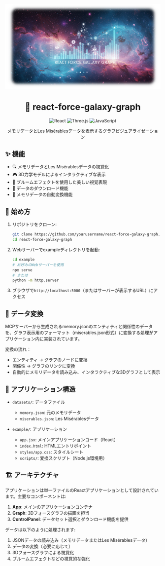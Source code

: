 <p align="center">
  <img src="docs/header.png" alt="React Force Galaxy Graph">
</p>

<h1 align="center">🌌 react-force-galaxy-graph</h1>

<p align="center">
  <img src="https://img.shields.io/badge/React-20232A?style=for-the-badge&logo=react&logoColor=61DAFB" alt="React">
  <img src="https://img.shields.io/badge/ThreeJs-black?style=for-the-badge&logo=three.js&logoColor=white" alt="Three.js">
  <img src="https://img.shields.io/badge/JavaScript-F7DF1E?style=for-the-badge&logo=javascript&logoColor=black" alt="JavaScript">
</p>

<p align="center">
メモリデータとLes Misérablesデータを表示するグラフビジュアライゼーション
</p>

## ✨ 機能

- 🔍 メモリデータとLes Misérablesデータの視覚化
- 🎮 3D力学モデルによるインタラクティブな表示
- 🎨 ブルームエフェクトを使用した美しい視覚表現
- 💾 データのダウンロード機能
- 🔄 メモリデータの自動変換機能

## 🚀 始め方

1. リポジトリをクローン:
   ```bash
   git clone https://github.com/yourusername/react-force-galaxy-graph.git
   cd react-force-galaxy-graph
   ```

2. Webサーバーでexampleディレクトリを起動:
   ```bash
   cd example
   # お好みのWebサーバーを使用
   npx serve
   # または
   python -m http.server
   ```

3. ブラウザで`http://localhost:5000`（またはサーバーが表示するURL）にアクセス

## 🔄 データ変換

MCPサーバーから生成されるmemory.jsonのエンティティと関係性のデータを、グラフ表示用のフォーマット（miserables.json形式）に変換する処理がアプリケーション内に実装されています。

変換の流れ：
- エンティティ → グラフのノードに変換
- 関係性 → グラフのリンクに変換
- 自動的にメモリデータを読み込み、インタラクティブな3Dグラフとして表示

## 📁 アプリケーション構造

- `datasets/`: データファイル
  - `memory.json`: 元のメモリデータ
  - `miserables.json`: Les Misérablesデータ

- `example/`: アプリケーション
  - `app.jsx`: メインアプリケーションコード（React）
  - `index.html`: HTMLエントリポイント
  - `styles/app.css`: スタイルシート
  - `scripts/`: 変換スクリプト（Node.js環境用）

## 🏗 アーキテクチャ

アプリケーションは単一ファイルのReactアプリケーションとして設計されています。主要なコンポーネントは:

1. **App**: メインのアプリケーションコンテナ
2. **Graph**: 3Dフォースグラフの描画を担当
3. **ControlPanel**: データセット選択とダウンロード機能を提供

データは以下のように処理されます:
1. JSONデータの読み込み（メモリデータまたはLes Misérablesデータ）
2. データの変換（必要に応じて）
3. 3Dフォースグラフによる視覚化
4. ブルームエフェクトなどの視覚的な強化
